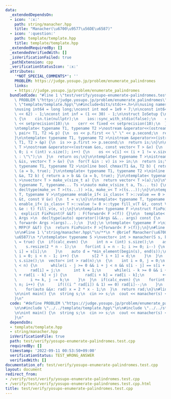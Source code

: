 ```yaml
---
data:
  _extendedDependsOn:
  - icon: ':x:'
    path: string/manacher.hpp
    title: "Manacher(\u6700\u9577\u56DE\u6587)"
  - icon: ':question:'
    path: template/template.hpp
    title: template/template.hpp
  _extendedRequiredBy: []
  _extendedVerifiedWith: []
  _isVerificationFailed: true
  _pathExtension: cpp
  _verificationStatusIcon: ':x:'
  attributes:
    '*NOT_SPECIAL_COMMENTS*': ''
    PROBLEM: https://judge.yosupo.jp/problem/enumerate_palindromes
    links:
    - https://judge.yosupo.jp/problem/enumerate_palindromes
  bundledCode: "#line 1 \"test/verify/yosupo-enumerate-palindromes.test.cpp\"\n#define\
    \ PROBLEM \"https://judge.yosupo.jp/problem/enumerate_palindromes\"\n\n#line 1\
    \ \"template/template.hpp\"\n#include<bits/stdc++.h>\n\nusing namespace std;\n\
    \nusing int64 = long long;\nconst int mod = 1e9 + 7;\n\nconst int64 infll = (1LL\
    \ << 62) - 1;\nconst int inf = (1 << 30) - 1;\n\nstruct IoSetup {\n  IoSetup()\
    \ {\n    cin.tie(nullptr);\n    ios::sync_with_stdio(false);\n    cout << fixed\
    \ << setprecision(10);\n    cerr << fixed << setprecision(10);\n  }\n} iosetup;\n\
    \ntemplate< typename T1, typename T2 >\nostream &operator<<(ostream &os, const\
    \ pair< T1, T2 >& p) {\n  os << p.first << \" \" << p.second;\n  return os;\n\
    }\n\ntemplate< typename T1, typename T2 >\nistream &operator>>(istream &is, pair<\
    \ T1, T2 > &p) {\n  is >> p.first >> p.second;\n  return is;\n}\n\ntemplate< typename\
    \ T >\nostream &operator<<(ostream &os, const vector< T > &v) {\n  for(int i =\
    \ 0; i < (int) v.size(); i++) {\n    os << v[i] << (i + 1 != v.size() ? \" \"\
    \ : \"\");\n  }\n  return os;\n}\n\ntemplate< typename T >\nistream &operator>>(istream\
    \ &is, vector< T > &v) {\n  for(T &in : v) is >> in;\n  return is;\n}\n\ntemplate<\
    \ typename T1, typename T2 >\ninline bool chmax(T1 &a, T2 b) { return a < b &&\
    \ (a = b, true); }\n\ntemplate< typename T1, typename T2 >\ninline bool chmin(T1\
    \ &a, T2 b) { return a > b && (a = b, true); }\n\ntemplate< typename T = int64\
    \ >\nvector< T > make_v(size_t a) {\n  return vector< T >(a);\n}\n\ntemplate<\
    \ typename T, typename... Ts >\nauto make_v(size_t a, Ts... ts) {\n  return vector<\
    \ decltype(make_v< T >(ts...)) >(a, make_v< T >(ts...));\n}\n\ntemplate< typename\
    \ T, typename V >\ntypename enable_if< is_class< T >::value == 0 >::type fill_v(T\
    \ &t, const V &v) {\n  t = v;\n}\n\ntemplate< typename T, typename V >\ntypename\
    \ enable_if< is_class< T >::value != 0 >::type fill_v(T &t, const V &v) {\n  for(auto\
    \ &e : t) fill_v(e, v);\n}\n\ntemplate< typename F >\nstruct FixPoint : F {\n\
    \  explicit FixPoint(F &&f) : F(forward< F >(f)) {}\n\n  template< typename...\
    \ Args >\n  decltype(auto) operator()(Args &&... args) const {\n    return F::operator()(*this,\
    \ forward< Args >(args)...);\n  }\n};\n \ntemplate< typename F >\ninline decltype(auto)\
    \ MFP(F &&f) {\n  return FixPoint< F >{forward< F >(f)};\n}\n#line 4 \"test/verify/yosupo-enumerate-palindromes.test.cpp\"\
    \n\n#line 1 \"string/manacher.hpp\"\n/**\n * @brief Manacher(\u6700\u9577\u56DE\
    \u6587)\n */\ntemplate< typename S >\nvector< int > manacher(S s, bool calc_even\
    \ = true) {\n  if(calc_even) {\n    int n = (int) s.size();\n    assert(n > 0);\n\
    \    s.resize(2 * n - 1);\n    for(int i = n - 1; i >= 0; i--) {\n      s[2 *\
    \ i] = s[i];\n    }\n    auto d = *min_element(begin(s), end(s));\n    for(int\
    \ i = 0; i < n - 1; i++) {\n      s[2 * i + 1] = d;\n    }\n  }\n  int n = (int)\
    \ s.size();\n  vector< int > rad(n);\n  {\n    int i = 0, j = 0;\n    while(i\
    \ < n) {\n      while(i - j >= 0 && i + j < n && s[i - j] == s[i + j]) ++j;\n\
    \      rad[i] = j;\n      int k = 1;\n      while(i - k >= 0 && i + k < n && k\
    \ + rad[i - k] < j) {\n        rad[i + k] = rad[i - k];\n        ++k;\n      }\n\
    \      i += k, j -= k;\n    }\n  }\n  if(calc_even) {\n    for(int i = 0; i <\
    \ n; i++) {\n      if(((i ^ rad[i]) & 1) == 0) rad[i]--;\n    }\n  } else {\n\
    \    for(auto &&x: rad) x = 2 * x - 1;\n  }\n  return rad;\n}\n#line 6 \"test/verify/yosupo-enumerate-palindromes.test.cpp\"\
    \n\nint main() {\n  string s;\n  cin >> s;\n  cout << manacher(s) << \"\\n\";\n\
    }\n"
  code: "#define PROBLEM \"https://judge.yosupo.jp/problem/enumerate_palindromes\"\
    \n\n#include \"../../template/template.hpp\"\n\n#include \"../../string/manacher.hpp\"\
    \n\nint main() {\n  string s;\n  cin >> s;\n  cout << manacher(s) << \"\\n\";\n\
    }\n"
  dependsOn:
  - template/template.hpp
  - string/manacher.hpp
  isVerificationFile: true
  path: test/verify/yosupo-enumerate-palindromes.test.cpp
  requiredBy: []
  timestamp: '2022-09-11 00:53:50+09:00'
  verificationStatus: TEST_WRONG_ANSWER
  verifiedWith: []
documentation_of: test/verify/yosupo-enumerate-palindromes.test.cpp
layout: document
redirect_from:
- /verify/test/verify/yosupo-enumerate-palindromes.test.cpp
- /verify/test/verify/yosupo-enumerate-palindromes.test.cpp.html
title: test/verify/yosupo-enumerate-palindromes.test.cpp
---
```


